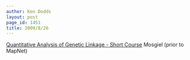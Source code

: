 ```yaml
---
author: Ken Dodds
layout: post
page_id: 1451
title: 2009/8/26
---
```

[ Quantitative Analysis of Genetic Linkage - Short Course](QAGL09 "wikilink")
Mosgiel (prior to MapNet)

